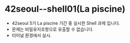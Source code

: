# 42seoul--shell01(La piscine)

* 42seoul 5기 La piscine 기간 중 실시한 Shell 과제 입니다.
* 문제는 비밀유지조항으로 유출할 수 없습니다.
* 터미널 환경에서 실시.
